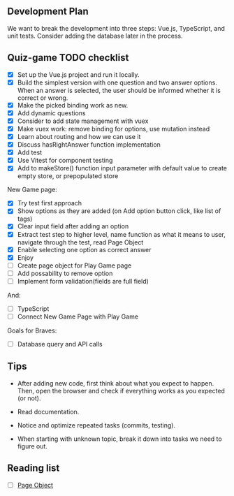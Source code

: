 ## Development Plan
We want to break the development into three steps: Vue.js, TypeScript, and unit tests. Consider adding the database later in the process.

## Quiz-game TODO checklist

- [x] Set up the Vue.js project and run it locally.
- [x] Build the simplest version with one question and two answer options. When an answer is selected, the user should be informed whether it is correct or wrong.
- [x] Make the picked binding work as new.
- [x] Add dynamic questions
- [x] Consider to add state management with vuex
- [x] Make vuex work: remove binding for options, use mutation instead 
- [x] Learn about routing and how we can use it
- [x] Discuss hasRightAnswer function implementation
- [x] Add test
- [x] Use Vitest for component testing
- [x] Add to makeStore() function input parameter with default value to create empty store, or prepopulated store

New Game page:
- [x] Try test first approach
- [x] Show options as they are added (on Add option button click, like list of tags)
- [x] Clear input field after adding an option
- [x] Extract test step to higher level, name function as what it means to user, navigate through the test, read Page Object
- [x] Enable selecting one option as correct answer
- [x] Enjoy
- [ ] Create page object for Play Game page
- [ ] Add possability to remove option
- [ ] Implement form validation(fields are full field)

And:
- [ ] TypeScript
- [ ] Connect New Game Page with Play Game

Goals for Braves:
- [ ] Database query and API calls 

## Tips 
- After adding new code, first think about what you expect to happen. Then, open the browser and check if everything works as you expected (or not).

- Read documentation.

- Notice and optimize repeated tasks (commits, testing).

- When starting with unknown topic, break it down into tasks we need to figure out.

## Reading list
- [ ] [Page Object](https://martinfowler.com/bliki/PageObject.html) 

